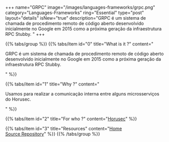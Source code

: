 +++
name="GRPC"
image="/images/languages-frameworks/grpc.png"
category="Languages-Frameworks"
ring="Essential"
type="post"
layout="details"
isNew="true"
description="GRPC é um sistema de chamada de procedimento remoto de código aberto desenvolvido inicialmente no Google em 2015 como a próxima geração da infraestrutura RPC Stubby.
"
+++

{{% tabs/group %}}
  {{% tabs/item id="0" title="What is it ?" content="<p>GRPC é um sistema de chamada de procedimento remoto de código aberto desenvolvido inicialmente no Google em 2015 como a próxima geração da infraestrutura RPC Stubby.</p>" %}}
  
  {{% tabs/item id="1" title="Why ?" content="<p>Usamos para realizar a comunicação interna entre alguns microsserviços do Horusec.
</p>" %}}
  
  {{% tabs/item id="2" title="For who ?" content="<a href='https://horusec.io/site/'>Horusec</a>" %}}

  {{% tabs/item id="3" title="Resources" content="<a href='https://go.dev/blog/wire'>Home</a></br>
  <a href='https://github.com/google/wire'>Source Repository</a>" %}}
{{% /tabs/group %}}